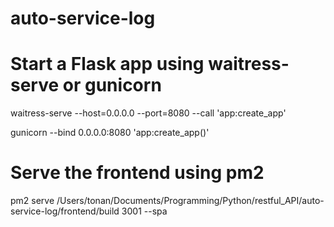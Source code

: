 # auto-service-log

# Start a Flask app using waitress-serve or gunicorn
waitress-serve --host=0.0.0.0 --port=8080 --call 'app:create_app'

gunicorn --bind 0.0.0.0:8080 'app:create_app()'

# Serve the frontend using pm2
pm2 serve /Users/tonan/Documents/Programming/Python/restful_API/auto-service-log/frontend/build 3001 --spa


